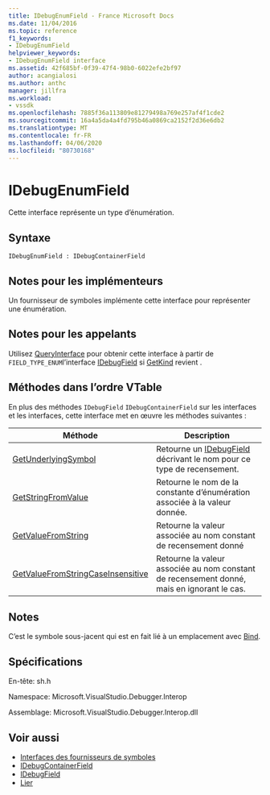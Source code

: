 ```yaml
---
title: IDebugEnumField - France Microsoft Docs
ms.date: 11/04/2016
ms.topic: reference
f1_keywords:
- IDebugEnumField
helpviewer_keywords:
- IDebugEnumField interface
ms.assetid: 42f685bf-0f39-47f4-98b0-6022efe2bf97
author: acangialosi
ms.author: anthc
manager: jillfra
ms.workload:
- vssdk
ms.openlocfilehash: 7885f36a113809e81279498a769e257af4f1cde2
ms.sourcegitcommit: 16a4a5da4a4fd795b46a0869ca2152f2d36e6db2
ms.translationtype: MT
ms.contentlocale: fr-FR
ms.lasthandoff: 04/06/2020
ms.locfileid: "80730168"
---
```

# <a name="idebugenumfield"></a>IDebugEnumField
Cette interface représente un type d’énumération.

## <a name="syntax"></a>Syntaxe

```
IDebugEnumField : IDebugContainerField
```

## <a name="notes-for-implementers"></a>Notes pour les implémenteurs
 Un fournisseur de symboles implémente cette interface pour représenter une énumération.

## <a name="notes-for-callers"></a>Notes pour les appelants
 Utilisez [QueryInterface](/cpp/atl/queryinterface) pour obtenir cette interface à partir de `FIELD_TYPE_ENUM`l’interface [IDebugField](../../../extensibility/debugger/reference/idebugfield.md) si [GetKind](../../../extensibility/debugger/reference/idebugfield-getkind.md) revient .

## <a name="methods-in-vtable-order"></a>Méthodes dans l’ordre VTable
 En plus des méthodes `IDebugField` `IDebugContainerField` sur les interfaces et les interfaces, cette interface met en œuvre les méthodes suivantes :

|Méthode|Description|
|------------|-----------------|
|[GetUnderlyingSymbol](../../../extensibility/debugger/reference/idebugenumfield-getunderlyingsymbol.md)|Retourne un [IDebugField](../../../extensibility/debugger/reference/idebugfield.md) décrivant le nom pour ce type de recensement.|
|[GetStringFromValue](../../../extensibility/debugger/reference/idebugenumfield-getstringfromvalue.md)|Retourne le nom de la constante d’énumération associée à la valeur donnée.|
|[GetValueFromString](../../../extensibility/debugger/reference/idebugenumfield-getvaluefromstring.md)|Retourne la valeur associée au nom constant de recensement donné|
|[GetValueFromStringCaseInsensitive](../../../extensibility/debugger/reference/idebugenumfield-getvaluefromstringcaseinsensitive.md)|Retourne la valeur associée au nom constant de recensement donné, mais en ignorant le cas.|

## <a name="remarks"></a>Notes
 C’est le symbole sous-jacent qui est en fait lié à un emplacement avec [Bind](../../../extensibility/debugger/reference/idebugbinder-bind.md).

## <a name="requirements"></a>Spécifications
 En-tête: sh.h

 Namespace: Microsoft.VisualStudio.Debugger.Interop

 Assemblage: Microsoft.VisualStudio.Debugger.Interop.dll

## <a name="see-also"></a>Voir aussi
- [Interfaces des fournisseurs de symboles](../../../extensibility/debugger/reference/symbol-provider-interfaces.md)
- [IDebugContainerField](../../../extensibility/debugger/reference/idebugcontainerfield.md)
- [IDebugField](../../../extensibility/debugger/reference/idebugfield.md)
- [Lier](../../../extensibility/debugger/reference/idebugbinder-bind.md)
